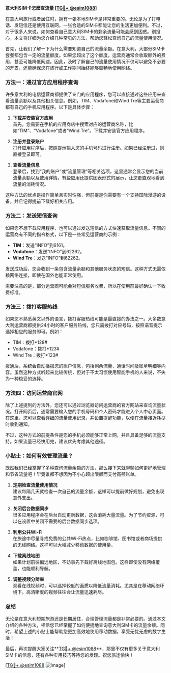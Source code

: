 **意大利SIM卡怎麽查流量 [[TG💪+ @esim1088](https://t.me/s/esim1088)]**

在意大利旅行或者居住时，拥有一张本地SIM卡是非常重要的。无论是为了打电话、发短信还是使用互联网，一张合适的SIM卡都能让您的生活更加便利。不过，对于很多人来说，如何查看自己意大利SIM卡的剩余流量可能会感到困惑。别担心，本文将详细为您介绍几种常见的方法，帮助您轻松查询自己的流量使用情况。

首先，让我们了解一下为什么需要知道自己的流量余额。在意大利，大部分SIM卡套餐都包含一定的流量额度。如果您超出了这个额度，运营商通常会收取额外的费用，甚至可能降低网速。因此，及时了解自己的流量使用情况不仅可以避免不必要的开支，还能确保您在旅行或工作期间始终能够顺畅地使用网络。

### 方法一：通过官方应用程序查询

许多意大利的电信运营商都提供了专门的应用程序，您可以直接通过这些应用来查看流量余额以及其他相关信息。例如，TIM、Vodafone和Wind Tre等主要运营商都有自己的手机应用程序。以下是具体步骤：

1. **下载并安装官方应用**  
   首先，您需要在手机的应用商店中搜索对应的运营商名称，比如“TIM”、“Vodafone”或者“Wind Tre”。下载并安装官方应用程序。

2. **注册并登录账户**  
   打开应用程序后，按照提示输入您的手机号码进行注册。如果已经注册过，则直接登录即可。

3. **查看流量信息**  
   登录后，找到“我的账户”或“流量管理”等相关选项，这里通常会显示您的当前流量余额以及使用详情。有些应用还提供图表形式的展示，让您更直观地看到流量的消耗情况。

这种方法的优点是操作简单且实时性强，但前提是你需要有一个支持国际漫游的设备，并且记得提前下载好相关应用。

### 方法二：发送短信查询

如果您不想下载应用程序，也可以通过发送短信的方式快速获取流量信息。不同的运营商有不同的指令格式，以下是一些常见运营商的示例：

- **TIM**：发送“INFO”到6161。
- **Vodafone**：发送“INFO”到62262。
- **Wind Tre**：发送“INFO”到62262。

发送成功后，您会收到一条包含流量余额和其他服务状态的短信。这种方式无需依赖网络连接，即使在国外也能正常使用。

需要注意的是，部分运营商可能会对短信服务收费，所以在使用前最好确认一下收费标准。

### 方法三：拨打客服热线

如果您不熟悉英文以外的语言，拨打客服热线可能是最直接的办法之一。大多数意大利运营商都提供24小时的客户服务热线，您只需拨打对应号码，按照语音提示选择相应的服务即可。例如：

- TIM：拨打*128#
- Vodafone：拨打*123#
- Wind Tre：拨打*123#

拨通后，系统会自动播报您的账户信息，包括剩余流量、通话时间及账单明细等内容。虽然这种方式听起来比较传统，但对于不太习惯使用智能手机的人来说，不失为一种稳妥的选择。

### 方法四：访问运营商官网

除了上述提到的方法外，您还可以通过浏览器访问运营商的官方网站来查询流量状况。打开网页后，通常需要输入您的手机号码和个人密码才能进入个人中心页面。在这里，您可以查看详细的流量使用记录，并设置提醒功能，以便在流量接近耗尽时收到通知。

不过，这种方式的前提条件是您的手机必须能够正常上网，并且具备足够的流量支持。如果流量已经快用完，建议优先考虑其他途径。

### 小贴士：如何有效管理流量？

既然我们已经掌握了多种查询流量余额的方法，那么接下来就聊聊如何更好地管理和节省流量吧！毕竟谁都不想因为不小心超出限额而支付高额账单。

1. **定期检查流量使用情况**  
   建议每隔几天就检查一次自己的流量余额，这样可以提前做好规划，避免出现意外支出。

2. **关闭后台数据同步**  
   很多应用程序会在后台自动更新数据，这会消耗大量流量。为了节约资源，可以在设置中关闭不需要的后台数据同步选项。

3. **利用公共Wi-Fi**  
   在旅途中尽量寻找免费的公共Wi-Fi热点，比如咖啡馆、图书馆或者商场提供的无线网络。这样可以大幅减少移动数据的使用量。

4. **下载离线地图**  
   如果计划前往偏远地区，不妨事先下载好离线地图包。这样即使没有网络覆盖，也能顺利导航。

5. **调整视频分辨率**  
   观看在线视频时，可以选择较低的画质以降低流量消耗。尤其是在移动网络环境下，高清晰度的视频往往会让流量迅速耗尽。

### 总结

无论是在意大利短期旅游还是长期居住，合理管理流量都是非常必要的。通过本文介绍的各种方法，相信您已经掌握了如何便捷地查询意大利SIM卡的流量余额。同时，希望上述的小贴士能帮助您更加高效地使用移动数据，享受无忧无虑的数字生活！

最后，再次提醒大家关注**[TG💪+ @esim1088](https://t.me/s/esim1088)**，那里不仅有更多关于意大利SIM卡的信息，还有各种实用技巧等待您的发现。祝您旅途愉快！

[[TG💪+ @esim1088](https://t.me/s/esim1088) ![Image](https://i.postimg.cc/4NQfJmqS/Snipaste-2025-05-13-00-14-12.png)]
